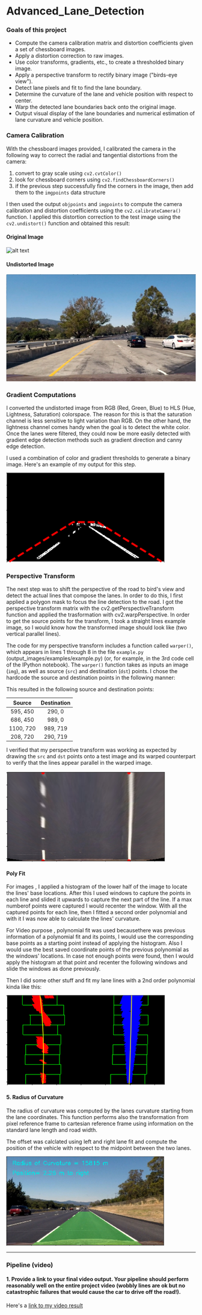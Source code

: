 # Advanced_Lane_Detection

### Goals of this project 

* Compute the camera calibration matrix and distortion coefficients given a set of chessboard images.
* Apply a distortion correction to raw images.
* Use color transforms, gradients, etc., to create a thresholded binary image.
* Apply a perspective transform to rectify binary image ("birds-eye view").
* Detect lane pixels and fit to find the lane boundary.
* Determine the curvature of the lane and vehicle position with respect to center.
* Warp the detected lane boundaries back onto the original image.
* Output visual display of the lane boundaries and numerical estimation of lane curvature and vehicle position.


[//]: # (Image References)

[image1]: ./examples/undistort_output.png "Undistorted"
[image2]: ./test_images/test1.jpg "Road Transformed"
[image3]: ./output/binary.png "Binary Example"
[image4]: ./output/warped_img.png "Warp Example"
[image5]: ./output/poly.png "Fit Visual"
[image6]: ./output/final.png "Output"
[video1]: ./project_video_output.mp4 "Video"


### Camera Calibration

With the chessboard images provided, I calibrated the camera in the following way to correct the radial and tangential distortions from the camera:
1. convert to gray scale using `cv2.cvtColor()`
2. look for chessboard corners using `cv2.findChessboardCorners()`
3. if the previous step successfully find the corners in the image, then add them to the `imgpoints` data structure

I then used the output `objpoints` and `imgpoints` to compute the camera calibration and distortion coefficients using the `cv2.calibrateCamera()` function.  I applied this distortion correction to the test image using the `cv2.undistort()` function and obtained this result: 

#### Original Image

![alt text][image1]

#### Undistorted Image

![alt text][image2]


### Gradient Computations

I converted the undistorted image from RGB (Red, Green, Blue) to HLS (Hue, Lightness, Saturation) colorspace. The reason for this is that the saturation channel is less sensitive to light variation than RGB. On the other hand, the lightness channel comes handy when the goal is to detect the white color.
Once the lanes were filtered, they could now be more easily detected with gradient edge detection methods such as gradient direction and canny edge detection.

I used a combination of color and gradient thresholds to generate a binary image. Here's an example of my output for this step. 

![alt text][image3]

### Perspective Transform

The next step was to shift the perspective of the road to bird's view and detect the actual lines that compose the lanes. In order to do this, I first applied a polygon mask to focus the line detection to the road.
I got the perspective transform matrix with the cv2.getPerspectiveTransform function and applied the trasformation with cv2.warpPerspective. In order to get the source points for the transform, I took a straight lines example image, so I would know how the transformed image should look like (two vertical parallel lines).

The code for my perspective transform includes a function called `warper()`, which appears in lines 1 through 8 in the file `example.py` (output_images/examples/example.py) (or, for example, in the 3rd code cell of the IPython notebook).  The `warper()` function takes as inputs an image (`img`), as well as source (`src`) and destination (`dst`) points.  I chose the hardcode the source and destination points in the following manner:

This resulted in the following source and destination points:

| Source        | Destination   | 
|:-------------:|:-------------:| 
| 595, 450      | 290, 0        | 
| 686, 450      | 989, 0        |
| 1100, 720     | 989, 719      |
| 208, 720      | 290, 719      |

I verified that my perspective transform was working as expected by drawing the `src` and `dst` points onto a test image and its warped counterpart to verify that the lines appear parallel in the warped image.

![alt text][image4]

#### Poly Fit

For images , I applied a histogram of the lower half of the image to locate the lines' base locations. After this I used windows to capture the points in each line and slided it upwards to capture the next part of the line. If a max numberof points were captured I would recenter the window. With all the captured points for each line, then I fitted a second order polynomial and with it I was now able to calculate the lines' curvature.

For Video purpose , polynomial fit was used becausethere was previous information of a polynomial fit and its points, I would use the corresponding base points as a starting point instead of applying the histogram. Also I would use the best saved coordinate points of the previous polynomial as the windows' locations. In case not enough points were found, then I would apply the histogram at that point and recenter the following windows and slide the windows as done previously.


Then I did some other stuff and fit my lane lines with a 2nd order polynomial kinda like this:

![alt text][image5]

#### 5. Radius of Curvature 

The radius of curvature was computed by the lanes curvature starting from the lane coordinates. This function performs also the transformation from pixel reference frame to cartesian reference frame using information on the standard lane length and road width.

The offset was calclated using left and right lane fit and compute the position of the vehicle with respect to the midpoint between the two lanes.


![alt text][image6]

---

### Pipeline (video)

#### 1. Provide a link to your final video output.  Your pipeline should perform reasonably well on the entire project video (wobbly lines are ok but no catastrophic failures that would cause the car to drive off the road!).

Here's a [link to my video result](./project_video.mp4)
